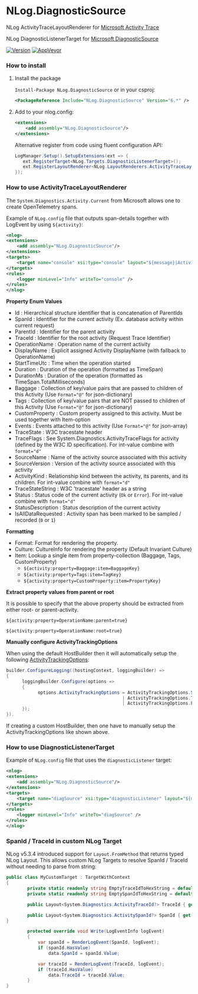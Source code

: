 # NLog.DiagnosticSource
NLog ActivityTraceLayoutRenderer for [Microsoft Activity Trace](https://github.com/dotnet/runtime/blob/master/src/libraries/System.Diagnostics.DiagnosticSource/src/ActivityUserGuide.md)

NLog DiagnosticListenerTarget for [Microsoft DiagnosticSource](https://github.com/dotnet/runtime/blob/master/src/libraries/System.Diagnostics.DiagnosticSource/src/DiagnosticSourceUsersGuide.md)

[![Version](https://badge.fury.io/nu/NLog.DiagnosticSource.svg)](https://www.nuget.org/packages/NLog.DiagnosticSource)
[![AppVeyor](https://img.shields.io/appveyor/ci/nlog/NLog-DiagnosticSource/master.svg)](https://ci.appveyor.com/project/nlog/NLog-DiagnosticSource/branch/master)

### How to install

1) Install the package

    `Install-Package NLog.DiagnosticSource` or in your csproj:

    ```xml
    <PackageReference Include="NLog.DiagnosticSource" Version="6.*" />
    ```

2) Add to your nlog.config:

    ```xml
    <extensions>
        <add assembly="NLog.DiagnosticSource"/>
    </extensions>
    ```

   Alternative register from code using fluent configuration API:
   ```csharp
   LogManager.Setup().SetupExtensions(ext => {
      ext.RegisterTarget<NLog.Targets.DiagnosticListenerTarget>();
      ext.RegisterLayoutRenderer<NLog.LayoutRenderers.ActivityTraceLayoutRenderer>();
   });
   ```

### How to use ActivityTraceLayoutRenderer
The `System.Diagnostics.Activity.Current` from Microsoft allows one to create OpenTelemetry spans. 

Example of `NLog.config` file that outputs span-details together with LogEvent by using `${activity}`:

```xml
<nlog>
<extensions>
    <add assembly="NLog.DiagnosticSource"/>
</extensions>
<targets>
    <target name="console" xsi:type="console" layout="${message}|ActivityId=${activity:property=TraceId}" />
</targets>
<rules>
    <logger minLevel="Info" writeTo="console" />
</rules>
</nlog>
```

**Property Enum Values**
- Id : Hierarchical structure identifier that is concatenation of ParentIds
- SpanId : Identifier for the current activity (Ex. database activity within current request)
- ParentId : Identifier for the parent activity
- TraceId : Identifier for the root activity (Request Trace Identifier)
- OperationName : Operation name of the current activity
- DisplayName : Explicit assigned Activity DisplayName (with fallback to OperationName)
- StartTimeUtc : Time when the operation started
- Duration : Duration of the operation (formatted as TimeSpan)
- DurationMs : Duration of the operation (formatted as TimeSpan.TotalMilliseconds)
- Baggage : Collection of key/value pairs that are passed to children of this Activity (Use `Format="@"` for json-dictionary)
- Tags : Collection of key/value pairs that are NOT passed to children of this Activity (Use `Format="@"` for json-dictionary)
- CustomProperty : Custom property assigned to this activity. Must be used together with Item-option
- Events : Events attached to this activity (Use `Format="@"` for json-array)
- TraceState : W3C tracestate header
- TraceFlags : See System.Diagnostics.ActivityTraceFlags for activity (defined by the W3C ID specification). For int-value combine with `format="d"`
- SourceName : Name of the activity source associated with this activity
- SourceVersion : Version of the activity source associated with this activity
- ActivityKind : Relationship kind between the activity, its parents, and its children. For int-value combine with `format="d"`
- TraceStateString : W3C 'tracestate' header as a string
- Status : Status code of the current activity (`Ok` or `Error`). For int-value combine with `format="d"` 
- StatusDescription : Status description of the current activity
- IsAllDataRequested : Activity span has been marked to be sampled / recorded (`0` or `1`)

**Formatting**
- Format: Format for rendering the property.
- Culture: CultureInfo for rendering the property (Default Invariant Culture)
- Item: Lookup a single item from property-collection (Baggage, Tags, CustomProperty)
  - `${activity:property=Baggage:item=BaggageKey}`
  - `${activity:property=Tags:item=TagKey}`
  - `${activity:property=CustomProperty:item=PropertyKey}`

**Extract property values from parent or root**

It is possible to specify that the above property should be extracted from either root- or parent-activity.

```
${activity:property=OperationName:parent=true}
```

```
${activity:property=OperationName:root=true}
```

**Manually configure ActivityTrackingOptions**

When using the default HostBuilder then it will automatically setup the following [ActivityTrackingOptions](https://learn.microsoft.com/en-us/dotnet/api/microsoft.extensions.logging.loggerfactoryoptions.activitytrackingoptions):
```c#
builder.ConfigureLogging((hostingContext, loggingBuilder) =>
{
      loggingBuilder.Configure(options =>
      {
            options.ActivityTrackingOptions = ActivityTrackingOptions.SpanId
                                            | ActivityTrackingOptions.TraceId
                                            | ActivityTrackingOptions.ParentId;
      });
}).
```
If creating a custom HostBuilder, then one have to manually setup the ActivityTrackingOptions like shown above.

### How to use DiagnosticListenerTarget

Example of `NLog.config` file that uses the `diagnosticListener` target:

```xml
<nlog>
<extensions>
    <add assembly="NLog.DiagnosticSource"/>
</extensions>
<targets>
    <target name="diagSource" xsi:type="diagnosticListener" layout="${message}" sourceName="nlog" eventName="${logger}" />
</targets>
<rules>
    <logger minLevel="Info" writeTo="diagSource" />
</rules>
</nlog>
```

### SpanId / TraceId in custom NLog Target
NLog v5.3.4 introduced support for `Layout.FromMethod` that returns typed NLog Layout. This allows custom NLog Targets to resolve SpanId / TraceId without needing to parse from string:
```csharp
public class MyCustomTarget : TargetWithContext
{
        private static readonly string EmptyTraceIdToHexString = default(System.Diagnostics.ActivityTraceId).ToHexString();
        private static readonly string EmptySpanIdToHexString = default(System.Diagnostics.ActivitySpanId).ToHexString();

        public Layout<System.Diagnostics.ActivityTraceId?> TraceId { get; set; } = Layout<System.Diagnostics.ActivityTraceId?>.FromMethod(static evt => System.Diagnostics.Activity.Current?.TraceId is System.Diagnostics.ActivityTraceId activityTraceId && !ReferenceEquals(EmptyTraceIdToHexString, activityTraceId.ToHexString()) ? activityTraceId : null);

        public Layout<System.Diagnostics.ActivitySpanId?> SpanId { get; set; } = Layout<System.Diagnostics.ActivitySpanId?>.FromMethod(static evt => System.Diagnostics.Activity.Current?.SpanId is System.Diagnostics.ActivitySpanId activitySpanId && !ReferenceEquals(EmptySpanIdToHexString, activitySpanId.ToHexString()) ? activitySpanId : null);
}

        protected override void Write(LogEventInfo logEvent)
        {
            var spanId = RenderLogEvent(SpanId, logEvent);
            if (spanId.HasValue)
                data.SpanId = spanId.Value;

            var traceId = RenderLogEvent(TraceId, logEvent);
            if (traceId.HasValue)
                data.TraceId = traceId.Value;
        }
}
```
